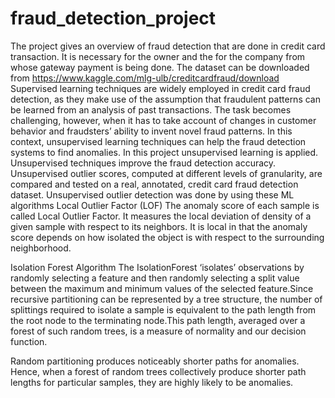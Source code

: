 # fraud_detection_project
The project gives an overview of fraud detection that are done in credit card transaction. It is necessary for the owner and the for the company from whose gateway payment is being done.
The dataset can be downloaded from https://www.kaggle.com/mlg-ulb/creditcardfraud/download
Supervised learning techniques are widely employed in credit card fraud detection, as they make use of the assumption that fraudulent patterns can be learned from an analysis of past transactions. The task becomes challenging, however, when it has to take account of changes in customer behavior and fraudsters’ ability to invent novel fraud patterns. In this context, unsupervised learning techniques can help the fraud detection systems to find anomalies. In this project unsupervised learning is applied. Unsupervised techniques improve the fraud detection accuracy. Unsupervised outlier scores, computed at different levels of granularity, are compared and tested on a real, annotated, credit card fraud detection dataset.
Unsupervised outlier detection was done by using these ML algorithms
Local Outlier Factor (LOF)
The anomaly score of each sample is called Local Outlier Factor. It measures the local deviation of density of a given sample with respect to its neighbors. It is local in that the anomaly score depends on how isolated the object is with respect to the surrounding neighborhood.

Isolation Forest Algorithm
The IsolationForest ‘isolates’ observations by randomly selecting a feature and then randomly selecting a split value between the maximum and minimum values of the selected feature.Since recursive partitioning can be represented by a tree structure, the number of splittings required to isolate a sample is equivalent to the path length from the root node to the terminating node.This path length, averaged over a forest of such random trees, is a measure of normality and our decision function.

Random partitioning produces noticeably shorter paths for anomalies. Hence, when a forest of random trees collectively produce shorter path lengths for particular samples, they are highly likely to be anomalies.


